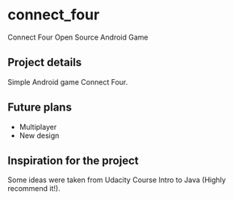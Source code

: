 # connect_four
Connect Four Open Source Android Game

## Project details
Simple Android game Connect Four. 

## Future plans
* Multiplayer
* New design

## Inspiration for the project
Some ideas were taken from Udacity Course Intro to Java (Highly recommend it!).
